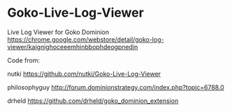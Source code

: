 Goko-Live-Log-Viewer
====================
Live Log Viewer for Goko Dominion
https://chrome.google.com/webstore/detail/goko-log-viewer/kaignighoceeemhinbbophdeogpnedjn

Code from:

nutki
https://github.com/nutki/Goko-Live-Log-Viewer

philosophyguy
http://forum.dominionstrategy.com/index.php?topic=6788.0

drheld
https://github.com/drheld/goko_dominion_extension
